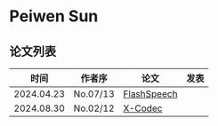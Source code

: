 # Peiwen Sun

## 论文列表

| 时间 | 作者序 | 论文 | 发表 |
|:-:|:-:|---|---|
| 2024.04.23 | No.07/13 | [FlashSpeech](../Models/Diffusion/2024.04.23_FlashSpeech.md) |
| 2024.08.30 | No.02/12 | [X-Codec](../Models/Speech_Neural_Codec/2024.08.30_X-Codec.md) |
